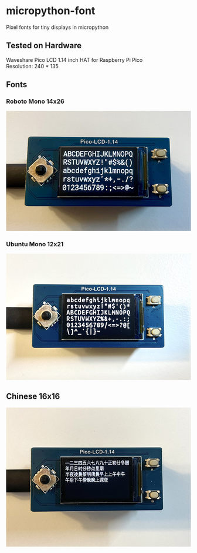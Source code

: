 # micropython-font
Pixel fonts for tiny displays in micropython

## Tested on Hardware
Waveshare Pico LCD 1.14 inch HAT for Raspberry Pi Pico  
Resolution: 240 * 135

## Fonts

### Roboto Mono 14x26
![demo1](/demo/roboto_mono.jpg)

### Ubuntu Mono 12x21
![demo1](/demo/ubuntu_mono.jpg)

## Chinese 16x16
![demo1](/demo/chinese_date.jpg)
